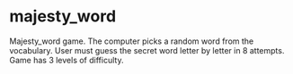 # majesty_word
Majesty_word game.
The computer picks a random word from the vocabulary.
User must guess the secret word letter by letter in 8 attempts.
Game has 3 levels of difficulty.

